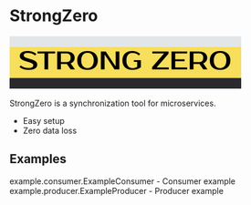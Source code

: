 # StrongZero

![StrongZero](https://github.com/kawasima/strong-zero/blob/master/doc/img/logo.png?raw=true)

StrongZero is a synchronization tool for microservices.

- Easy setup 
- Zero data loss


## Examples

example.consumer.ExampleConsumer - Consumer example
example.producer.ExampleProducer - Producer example

